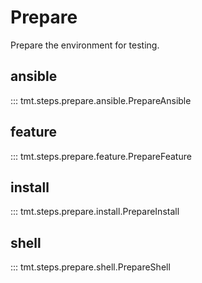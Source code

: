 # Prepare

Prepare the environment for testing.

## ansible

::: tmt.steps.prepare.ansible.PrepareAnsible

## feature

::: tmt.steps.prepare.feature.PrepareFeature

## install

::: tmt.steps.prepare.install.PrepareInstall

## shell

::: tmt.steps.prepare.shell.PrepareShell
